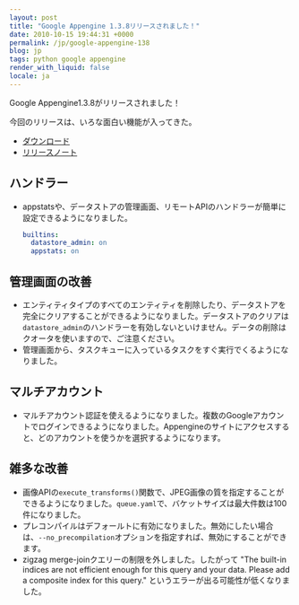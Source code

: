 ```yaml
---
layout: post
title: "Google Appengine 1.3.8リリースされました！"
date: 2010-10-15 19:44:31 +0000
permalink: /jp/google-appengine-138
blog: jp
tags: python google appengine
render_with_liquid: false
locale: ja
---
```


Google Appengine1.3.8がリリースされました！

今回のリリースは、いろな面白い機能が入ってきた。

- [ダウンロード](http://code.google.com/intl/ja/appengine/downloads.html)
- [リリースノート](http://code.google.com/p/googleappengine/wiki/SdkReleaseNotes)

## ハンドラー

- appstatsや、データストアの管理画面、リモートAPIのハンドラーが簡単に設定できるようになりました。

  ```yaml
  builtins:
    datastore_admin: on
    appstats: on
  ```

## 管理画面の改善

- エンティティタイプのすべてのエンティティを削除したり、データストアを完全にクリアすることができるようになりました。データストアのクリアは`datastore_admin`のハンドラーを有効しないといけません。データの削除はクオータを使いますので、ご注意ください。
- 管理画面から、タスクキューに入っているタスクをすぐ実行でくるようになりました。

## マルチアカウント

- マルチアカウント認証を使えるようになりました。複数のGoogleアカウントでログインできるようになりました。Appengineのサイトにアクセスすると、どのアカウントを使うかを選択するようになります。

## 雑多な改善

- 画像APIの`execute_transforms()`関数で、JPEG画像の質を指定することができるようになりました。`queue.yaml`で、バケットサイズは最大件数は100件になりました。
- プレコンパイルはデフォールトに有効になりました。無効にしたい場合は、`--no_precompilation`オプションを指定すれば、無効にすることができます。
- zigzag merge-joinクエリーの制限を外しました。したがって "The built-in indices are not efficient enough for this query and your data. Please add a composite index for this query." というエラーが出る可能性が低くなりました。
